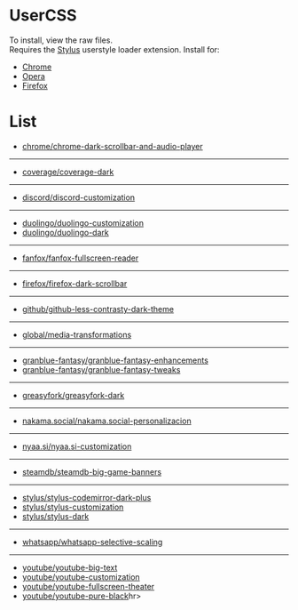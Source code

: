 # UserCSS

To install, view the raw files.  
Requires the [Stylus](https://github.com/openstyles/stylus#releases) userstyle loader extension. Install for:

- [Chrome](https://chrome.google.com/webstore/detail/stylus/clngdbkpkpeebahjckkjfobafhncgmne)
- [Opera](https://addons.opera.com/en/extensions/details/stylus/)
- [Firefox](https://addons.mozilla.org/en-US/firefox/addon/styl-us/)

# List

- [chrome/chrome-dark-scrollbar-and-audio-player](chrome/chrome-dark-scrollbar-and-audio-player)
<hr>

- [coverage/coverage-dark](coverage/coverage-dark)
<hr>

- [discord/discord-customization](discord/discord-customization)
<hr>

- [duolingo/duolingo-customization](duolingo/duolingo-customization)
- [duolingo/duolingo-dark](duolingo/duolingo-dark)
<hr>

- [fanfox/fanfox-fullscreen-reader](fanfox/fanfox-fullscreen-reader)
<hr>

- [firefox/firefox-dark-scrollbar](firefox/firefox-dark-scrollbar)
<hr>

- [github/github-less-contrasty-dark-theme](github/github-less-contrasty-dark-theme)
<hr>

- [global/media-transformations](global/media-transformations)
<hr>

- [granblue-fantasy/granblue-fantasy-enhancements](granblue-fantasy/granblue-fantasy-enhancements)
- [granblue-fantasy/granblue-fantasy-tweaks](granblue-fantasy/granblue-fantasy-tweaks)
<hr>

- [greasyfork/greasyfork-dark](greasyfork/greasyfork-dark)
<hr>

<!--
- [jira/jira-7-dark](jira/jira-7-dark) (requires filling up your Jira instance's URL manually)
<hr>
-->

- [nakama.social/nakama.social-personalizacion](nakama.social/nakama.social-personalizacion)
<hr>

- [nyaa.si/nyaa.si-customization](nyaa.si/nyaa.si-customization)
<hr>

- [steamdb/steamdb-big-game-banners](steamdb/steamdb-big-game-banners)
<hr>

- [stylus/stylus-codemirror-dark-plus](stylus/stylus-codemirror-dark-plus)
- [stylus/stylus-customization](stylus/stylus-customization)
- [stylus/stylus-dark](stylus/stylus-dark)
<hr>

- [whatsapp/whatsapp-selective-scaling](whatsapp/whatsapp-selective-scaling)
<hr>

- [youtube/youtube-big-text](youtube/youtube-big-text)
- [youtube/youtube-customization](youtube/youtube-customization)
- [youtube/youtube-fullscreen-theater](youtube/youtube-fullscreen-theater)
- [youtube/youtube-pure-black](youtube/youtube-pure-black)hr>
